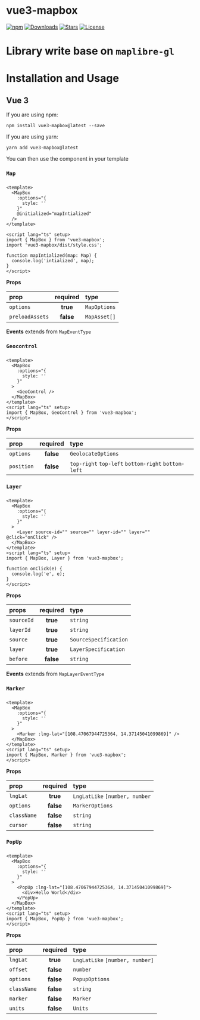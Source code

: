 # vue3-mapbox

[![npm](https://img.shields.io/npm/v/vue3-mapbox)](https://www.npmjs.com/package/vue3-mapbox) [![Downloads](https://img.shields.io/npm/dt/vue3-mapbox)](https://www.npmjs.com/package/vue3-mapbox) [![Stars](https://img.shields.io/github/stars/danh121097/vue-mapbox-gl?style=flat-square)](https://github.com/danh121097/vue-mapbox-gl/stargazers) [![License](https://img.shields.io/npm/l/vue3-mapbox)](https://github.com/danh121097/vue-mapbox-gl/blob/main/LICENSE.md)

# Library write base on `maplibre-gl`

# Installation and Usage

## Vue 3

If you are using npm:

```shell
npm install vue3-mapbox@latest --save
```

If you are using yarn:

```shell
yarn add vue3-mapbox@latest
```

You can then use the component in your template

### **`Map`**

###

```vue
<template>
  <MapBox
    :options="{
      style: ''
    }"
    @initialized="mapIntialized"
  />
</template>

<script lang="ts" setup>
import { MapBox } from 'vue3-mapbox';
import 'vue3-mapbox/dist/style.css';

function mapIntialized(map: Map) {
  console.log('intialized', map);
}
</script>
```

**Props**

| prop            | required  | type         |
| :-------------- | :-------: | :----------- |
| `options`       | **true**  | `MapOptions` |
| `preloadAssets` | **false** | `MapAsset[]` |

**Events**
extends from `MapEventType`

### **`Geocontrol`**

###

```vue
<template>
  <MapBox
    :options="{
      style: ''
    }"
  >
    <GeoControl />
  </MapBox>
</template>
<script lang="ts" setup>
import { MapBox, GeoControl } from 'vue3-mapbox';
</script>
```

**Props**

| prop       | required  | type                                                |
| :--------- | :-------: | :-------------------------------------------------- |
| `options`  | **false** | `GeolocateOptions`                                  |
| `position` | **false** | `top-right` `top-left` `bottom-right` `bottom-left` |

### **`Layer`**

###

```vue
<template>
  <MapBox
    :options="{
      style: ''
    }"
  >
    <Layer source-id="" source="" layer-id="" layer="" @click="onClick" />
  </MapBox>
</template>
<script lang="ts" setup>
import { MapBox, Layer } from 'vue3-mapbox';

function onClick(e) {
  console.log('e', e);
}
</script>
```

**Props**

| props      | required  | type                  |
| :--------- | :-------: | :-------------------- |
| `sourceId` | **true**  | `string`              |
| `layerId`  | **true**  | `string`              |
| `source`   | **true**  | `SourceSpecification` |
| `layer`    | **true**  | `LayerSpecification`  |
| `before`   | **false** | `string`              |

**Events**
extends from `MapLayerEventType`

### **`Marker`**

###

```vue
<template>
  <MapBox
    :options="{
      style: ''
    }"
  >
    <Marker :lng-lat="[108.47067944725364, 14.37145041099869]" />
  </MapBox>
</template>
<script lang="ts" setup>
import { MapBox, Marker } from 'vue3-mapbox';
</script>
```

**Props**

| prop        | required  | type                           |
| :---------- | :-------: | :----------------------------- |
| `lngLat`    | **true**  | `LngLatLike` `[number, number` |
| `options`   | **false** | `MarkerOptions`                |
| `className` | **false** | `string`                       |
| `cursor`    | **false** | `string`                       |

### **`PopUp`**

###

```vue
<template>
  <MapBox
    :options="{
      style: ''
    }"
  >
    <PopUp :lng-lat="[108.47067944725364, 14.37145041099869]">
      <div>Hello World</div>
    </PopUp>
  </MapBox>
</template>
<script lang="ts" setup>
import { MapBox, PopUp } from 'vue3-mapbox';
</script>
```

**Props**

| prop        | required  | type                            |
| :---------- | :-------: | :------------------------------ |
| `lngLat`    | **true**  | `LngLatLike` `[number, number]` |
| `offset`    | **false** | `number`                        |
| `options`   | **false** | `PopupOptions`                  |
| `className` | **false** | `string`                        |
| `marker`    | **false** | `Marker`                        |
| `units`     | **false** | `Units`                         |
